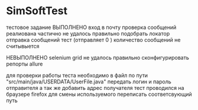 # SimSoftTest
тестовое задание
ВЫПОЛНЕНО 
вход в почту 
проверка сообщений реалиована частично не удалось правильно подобрать локатор 
отправка сообщений тест (отправляет 0 ) количество сообщений не считывыется 

НЕВЫПОЛНЕНО 
selenium grid не удалось правильно сконфигурировать 
репорты allure 

для проверки работы теста  необходимо  в файл по пути "src/main/java/USERDATA/UserFile.java" 
передать логин и пароль отправителя а так же добавить адрес получателя 
тест проводился на браузере firefox 
для смены используемого переписать соответсвующий путь 
